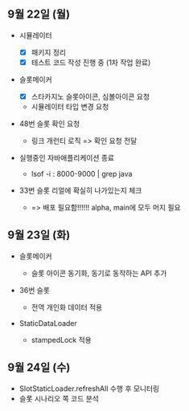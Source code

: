 
## 9월 22일 (월)

- 시뮬레이터
	- [x] 패키지 정리
	- [x] 테스트 코드 작성 진행 중 (1차 작업 완료)

- 슬롯메이커
	- [x] 스타카지노 슬롯아이콘, 심볼아이콘 요청
	- 시뮬레이터 타입 변경 요청

- 48번 슬롯 확인 요청
	- 링크 개런티 로직 => 확인 요청 전달

- 실행중인 자바애플리케이션 종료
	- lsof -i : 8000-9000 | grep java

- 33번 슬롯 리얼에 확실히 나가있는지 체크
	- => 배포 필요함!!!!!! alpha, main에 모두 머지 필요

## 9월 23일 (화)

- 슬롯메이커
	- 슬롯 아이콘 동기화, 동기로 동작하는 API 추가
- 36번 슬롯
	- 전역 개인화 데이터 적용


- StaticDataLoader
	- stampedLock 적용

## 9월 24일 (수)

- SlotStaticLoader.refreshAll 수행 후 모니터링
- 슬롯 시나리오 쪽 코드 분석